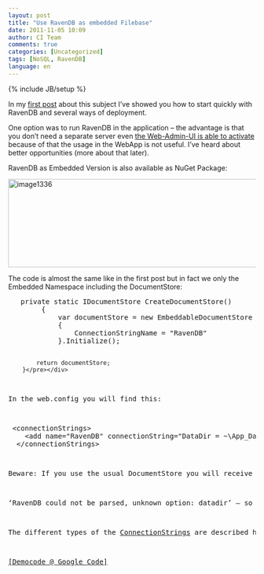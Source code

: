 ```yaml
---
layout: post
title: "Use RavenDB as embedded Filebase"
date: 2011-11-05 10:09
author: CI Team
comments: true
categories: [Uncategorized]
tags: [NoSQL, RavenDB]
language: en
---
```

{% include JB/setup %}
<p>In my <a href="{{BASE_PATH}}/">first post</a> about this subject I’ve showed you how to start quickly with RavenDB and several ways of deployment.</p> <p>One option was to run RavenDB in the application – the advantage is that you don’t need a separate server even <a href="http://ravendb.net/faq/embedded-with-http">the Web-Admin-UI is able to activate</a> because of that the usage in the WebApp is not useful. I’ve heard about better opportunities (more about that later).</p> <p>RavenDB as Embedded Version is also available as NuGet Package:</p> <p><a href="{{BASE_PATH}}/assets/wp-images-en/image1336.png"><img style="background-image: none; border-right-width: 0px; padding-left: 0px; padding-right: 0px; display: inline; border-top-width: 0px; border-bottom-width: 0px; border-left-width: 0px; padding-top: 0px" title="image1336" border="0" alt="image1336" src="{{BASE_PATH}}/assets/wp-images-en/image1336_thumb.png" width="514" height="180"></a></p> <p>The code is almost the same like in the first post but in fact we only the Embedded Namespace including the DocumentStore:</p> <div style="padding-bottom: 0px; margin: 0px; padding-left: 0px; padding-right: 0px; display: inline; float: none; padding-top: 0px" id="scid:812469c5-0cb0-4c63-8c15-c81123a09de7:c1fd9200-7021-4db3-bd0b-baa720407396" class="wlWriterSmartContent"><pre class="c#">   private static IDocumentStore CreateDocumentStore()
        {
            var documentStore = new EmbeddableDocumentStore
            {
                ConnectionStringName = "RavenDB"
            }.Initialize();

            return documentStore;
        }</pre></div>
<p>In the web.config you will find this:</p>
<div style="padding-bottom: 0px; margin: 0px; padding-left: 0px; padding-right: 0px; display: inline; float: none; padding-top: 0px" id="scid:812469c5-0cb0-4c63-8c15-c81123a09de7:ef978e23-521f-4a07-a060-7e521decb2b2" class="wlWriterSmartContent"><pre class="c#"> &lt;connectionStrings&gt;
    &lt;add name="RavenDB" connectionString="DataDir = ~\App_Data" /&gt;
  &lt;/connectionStrings&gt;</pre></div>
<p>Beware: If you use the usual DocumentStore you will receive this error message:</p>
<p>‘RavenDB could not be parsed, unknown option: datadir’ – so take care to check if it’s the right type from the Embedded Area.</p>
<p>The different types of the <a href="http://ravendb.net/documentation/client-api/connection-string">ConnectionStrings</a> are described here. The result is that all Files are abandoned at App_Data without an additional service needs to run.</p>
<p><a href="http://code.google.com/p/code-inside/source/browse/#git%2F2011%2FEmbeddedRavenDB">[Democode @ Google Code]</a></p>
